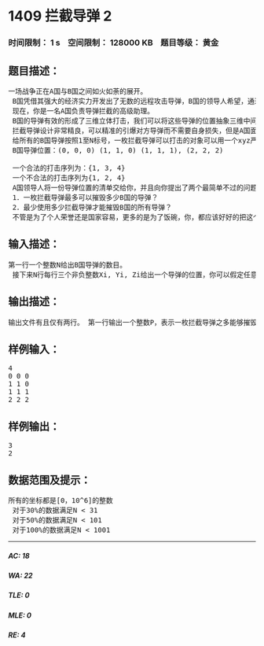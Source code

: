# 1409 拦截导弹 2   
### 时间限制： 1 s&nbsp;&nbsp;&nbsp;&nbsp;空间限制： 128000 KB&nbsp;&nbsp;&nbsp;&nbsp;题目等级： 黄金  
## 题目描述：  

<pre>
一场战争正在A国与B国之间如火如荼的展开。  
 B国凭借其强大的经济实力开发出了无数的远程攻击导弹，B国的领导人希望，通过这些导弹直接毁灭A国的指挥部，从而取得战斗的胜利！当然，A国人民不会允许这样的事情发生，所以这个世界上还存在拦截导弹。  
 现在，你是一名A国负责导弹拦截的高级助理。  
 B国的导弹有效的形成了三维立体打击，我们可以将这些导弹的位置抽象三维中间的点（大小忽略），为了简单起见，我们只考虑一个瞬时的状态，即他们静止的状态。  
 拦截导弹设计非常精良，可以精准的引爆对方导弹而不需要自身损失，但是A国面临的一个技术难题是，这些导弹只懂得直线上升。精确的说，这里的直线上升指xyz三维坐标单调上升。  
 给所有的B国导弹按照1至N标号，一枚拦截导弹可以打击的对象可以用一个xyz严格单调上升的序列来表示，例如：  
 B国导弹位置：(0, 0, 0) (1, 1, 0) (1, 1, 1), (2, 2, 2)  
  
 一个合法的打击序列为：{1, 3, 4}  
 一个不合法的打击序列为{1, 2, 4}  
 A国领导人将一份导弹位置的清单交给你，并且向你提出了两个最简单不过的问题（假装它最简单吧）：  
 1．一枚拦截导弹最多可以摧毁多少B国的导弹？  
 2．最少使用多少拦截导弹才能摧毁B国的所有导弹？  
 不管是为了个人荣誉还是国家容易，更多的是为了饭碗，你，都应该好好的把这个问题解决掉！
</pre>
  
  
## 输入描述：  

<pre>
第一行一个整数N给出B国导弹的数目。  
 接下来N行每行三个非负整数Xi, Yi, Zi给出一个导弹的位置，你可以假定任意两个导弹不会出现在同一位置。
</pre>
  
  
## 输出描述：  

<pre>
输出文件有且仅有两行。 第一行输出一个整数P，表示一枚拦截导弹之多能够摧毁的导弹数。 第二行输出一个整数Q，表示至少需要的拦截导弹数目。
</pre>
  
  
## 样例输入：  

<pre>
4   
0 0 0   
1 1 0  
1 1 1  
2 2 2
</pre>
  
  
## 样例输出：  

<pre>
3  
2
</pre>
  
  
## 数据范围及提示：  

<pre>
所有的坐标都是[0，10^6]的整数  
 对于30%的数据满足N < 31  
 对于50%的数据满足N < 101  
 对于100%的数据满足N < 1001
</pre>
  
  
***  

##### AC: 18  
##### WA: 22  
##### TLE: 0  
##### MLE: 0  
##### RE: 4  
